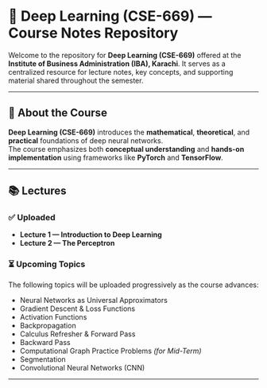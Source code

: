 # 🧠 Deep Learning (CSE-669) — Course Notes Repository  

Welcome to the repository for **Deep Learning (CSE-669)** offered at the **Institute of Business Administration (IBA), Karachi**. It serves as a centralized resource for lecture notes, key concepts, and supporting material shared throughout the semester.  

---
## 📘 About the Course  
**Deep Learning (CSE-669)** introduces the **mathematical**, **theoretical**, and **practical** foundations of deep neural networks.  
The course emphasizes both **conceptual understanding** and **hands-on implementation** using frameworks like **PyTorch** and **TensorFlow**.  

---
## 📚 Lectures  

### ✅ Uploaded  
- **Lecture 1 — Introduction to Deep Learning**  
- **Lecture 2 — The Perceptron**  

### ⏳ Upcoming Topics  
The following topics will be uploaded progressively as the course advances:  
- Neural Networks as Universal Approximators  
- Gradient Descent & Loss Functions  
- Activation Functions  
- Backpropagation  
- Calculus Refresher & Forward Pass  
- Backward Pass  
- Computational Graph Practice Problems *(for Mid-Term)*  
- Segmentation  
- Convolutional Neural Networks (CNN)  
---

